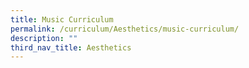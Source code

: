```yaml
---
title: Music Curriculum
permalink: /curriculum/Aesthetics/music-curriculum/
description: ""
third_nav_title: Aesthetics
---
```

